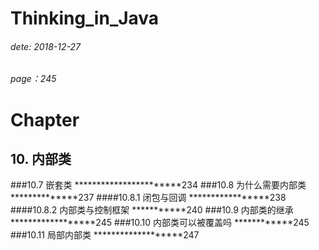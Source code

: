# Thinking_in_Java
###### dete: 2018-12-27
###### page：245 

# Chapter
## 10. 内部类
###10.7 嵌套类 ***********************234
###10.8 为什么需要内部类 **************237
####10.8.1 闭包与回调 *****************238
####10.8.2 内部类与控制框架 ***********240
###10.9 内部类的继承 ******************245
###10.10 内部类可以被覆盖吗 ************245
###10.11 局部内部类 *******************247